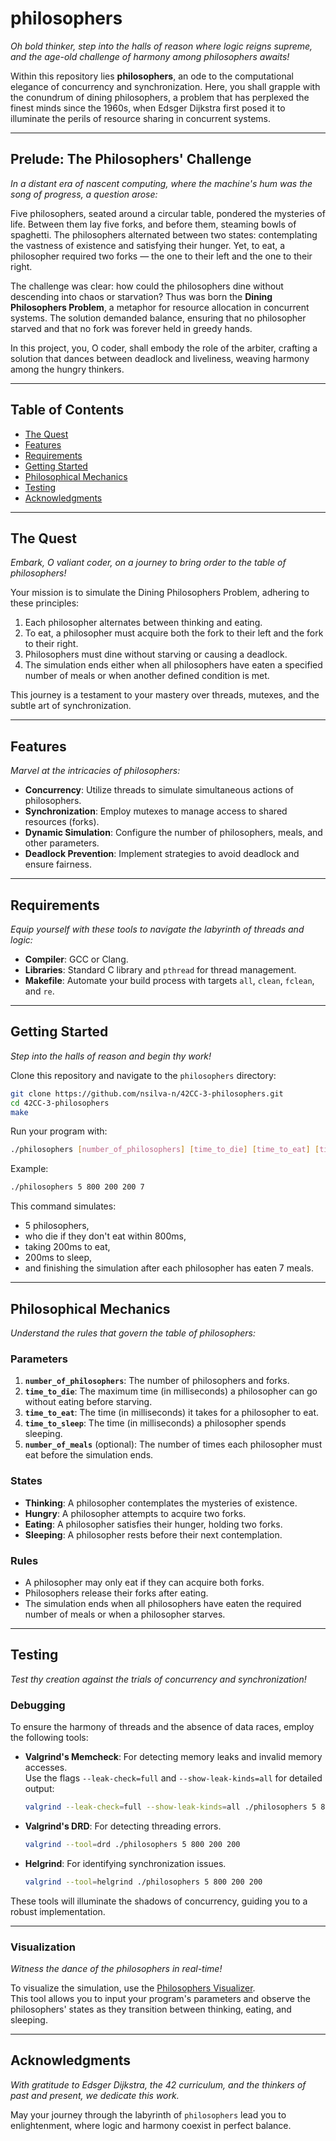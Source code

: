 # philosophers

*Oh bold thinker, step into the halls of reason where logic reigns supreme, and the age-old challenge of harmony among philosophers awaits!* 

Within this repository lies **philosophers**, an ode to the computational elegance of concurrency and synchronization. Here, you shall grapple with the conundrum of dining philosophers, a problem that has perplexed the finest minds since the 1960s, when Edsger Dijkstra first posed it to illuminate the perils of resource sharing in concurrent systems.

---

## Prelude: The Philosophers' Challenge

*In a distant era of nascent computing, where the machine's hum was the song of progress, a question arose:*

Five philosophers, seated around a circular table, pondered the mysteries of life. Between them lay five forks, and before them, steaming bowls of spaghetti. The philosophers alternated between two states: contemplating the vastness of existence and satisfying their hunger. Yet, to eat, a philosopher required two forks — the one to their left and the one to their right.

The challenge was clear: how could the philosophers dine without descending into chaos or starvation? Thus was born the **Dining Philosophers Problem**, a metaphor for resource allocation in concurrent systems. The solution demanded balance, ensuring that no philosopher starved and that no fork was forever held in greedy hands.

In this project, you, O coder, shall embody the role of the arbiter, crafting a solution that dances between deadlock and liveliness, weaving harmony among the hungry thinkers.

---

## Table of Contents

- [The Quest](#the-quest)
- [Features](#features)
- [Requirements](#requirements)
- [Getting Started](#getting-started)
- [Philosophical Mechanics](#philosophical-mechanics)
- [Testing](#testing)
- [Acknowledgments](#acknowledgments)

---

## The Quest

*Embark, O valiant coder, on a journey to bring order to the table of philosophers!*

Your mission is to simulate the Dining Philosophers Problem, adhering to these principles:
1. Each philosopher alternates between thinking and eating.
2. To eat, a philosopher must acquire both the fork to their left and the fork to their right.
3. Philosophers must dine without starving or causing a deadlock.
4. The simulation ends either when all philosophers have eaten a specified number of meals or when another defined condition is met.

This journey is a testament to your mastery over threads, mutexes, and the subtle art of synchronization.

---

## Features

*Marvel at the intricacies of philosophers:*

- **Concurrency**: Utilize threads to simulate simultaneous actions of philosophers.
- **Synchronization**: Employ mutexes to manage access to shared resources (forks).
- **Dynamic Simulation**: Configure the number of philosophers, meals, and other parameters.
- **Deadlock Prevention**: Implement strategies to avoid deadlock and ensure fairness.

---

## Requirements

*Equip yourself with these tools to navigate the labyrinth of threads and logic:*

- **Compiler**: GCC or Clang.
- **Libraries**: Standard C library and `pthread` for thread management.
- **Makefile**: Automate your build process with targets `all`, `clean`, `fclean`, and `re`.

---

## Getting Started

*Step into the halls of reason and begin thy work!*

Clone this repository and navigate to the `philosophers` directory:
```bash
git clone https://github.com/nsilva-n/42CC-3-philosophers.git
cd 42CC-3-philosophers
make
```

Run your program with:
```bash
./philosophers [number_of_philosophers] [time_to_die] [time_to_eat] [time_to_sleep] [number_of_meals]
```

Example:
```bash
./philosophers 5 800 200 200 7
```

This command simulates:
- 5 philosophers,
- who die if they don't eat within 800ms,
- taking 200ms to eat,
- 200ms to sleep,
- and finishing the simulation after each philosopher has eaten 7 meals.

---

## Philosophical Mechanics

*Understand the rules that govern the table of philosophers:*

### Parameters
1. **`number_of_philosophers`**: The number of philosophers and forks.
2. **`time_to_die`**: The maximum time (in milliseconds) a philosopher can go without eating before starving.
3. **`time_to_eat`**: The time (in milliseconds) it takes for a philosopher to eat.
4. **`time_to_sleep`**: The time (in milliseconds) a philosopher spends sleeping.
5. **`number_of_meals`** (optional): The number of times each philosopher must eat before the simulation ends.

### States
- **Thinking**: A philosopher contemplates the mysteries of existence.
- **Hungry**: A philosopher attempts to acquire two forks.
- **Eating**: A philosopher satisfies their hunger, holding two forks.
- **Sleeping**: A philosopher rests before their next contemplation.

### Rules
- A philosopher may only eat if they can acquire both forks.
- Philosophers release their forks after eating.
- The simulation ends when all philosophers have eaten the required number of meals or when a philosopher starves.

---

## Testing

*Test thy creation against the trials of concurrency and synchronization!*

### Debugging
To ensure the harmony of threads and the absence of data races, employ the following tools:
- **Valgrind's Memcheck**: For detecting memory leaks and invalid memory accesses.  
  Use the flags `--leak-check=full` and `--show-leak-kinds=all` for detailed output:
  ```bash
  valgrind --leak-check=full --show-leak-kinds=all ./philosophers 5 800 200 200
  ```
- **Valgrind's DRD**: For detecting threading errors.
  ```bash
  valgrind --tool=drd ./philosophers 5 800 200 200
  ```
- **Helgrind**: For identifying synchronization issues.
  ```bash
  valgrind --tool=helgrind ./philosophers 5 800 200 200
  ```

These tools will illuminate the shadows of concurrency, guiding you to a robust implementation.

---

### Visualization
*Witness the dance of the philosophers in real-time!*

To visualize the simulation, use the [Philosophers Visualizer](https://nafuka11.github.io/philosophers-visualizer/).  
This tool allows you to input your program's parameters and observe the philosophers' states as they transition between thinking, eating, and sleeping.

---

## Acknowledgments

*With gratitude to Edsger Dijkstra, the 42 curriculum, and the thinkers of past and present, we dedicate this work.*

May your journey through the labyrinth of `philosophers` lead you to enlightenment, where logic and harmony coexist in perfect balance.
